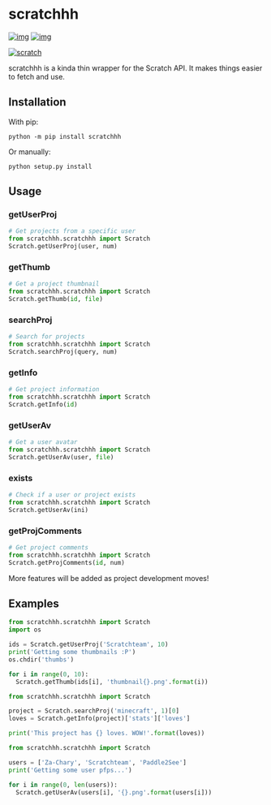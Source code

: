 # scratchhh
[![img](https://shields.io/badge/view-on%20github-black?logo=github)](https://github.com/themysticsavages/scratchhh)
[![img](https://shields.io/badge/view-on%20pypi-blue?logo=pypi)](https://pypi.org/project/scratchhh)

[![scratch](https://scratch.mit.edu/images/logo_sm.png)](https://scratch.mit.edu)

scratchhh is a kinda thin wrapper for the Scratch API. It makes things easier to fetch and use.

## Installation
With pip:
```
python -m pip install scratchhh
```
Or manually:
```
python setup.py install
```

## Usage
### getUserProj
```py
# Get projects from a specific user
from scratchhh.scratchhh import Scratch
Scratch.getUserProj(user, num)
```
### getThumb
```py
# Get a project thumbnail
from scratchhh.scratchhh import Scratch
Scratch.getThumb(id, file)
```
### searchProj
```py
# Search for projects
from scratchhh.scratchhh import Scratch
Scratch.searchProj(query, num)
```
### getInfo
```py
# Get project information
from scratchhh.scratchhh import Scratch
Scratch.getInfo(id)
```
### getUserAv
```py
# Get a user avatar
from scratchhh.scratchhh import Scratch
Scratch.getUserAv(user, file)
```
### exists
```py
# Check if a user or project exists
from scratchhh.scratchhh import Scratch
Scratch.getUserAv(ini)
```
### getProjComments
```py
# Get project comments
from scratchhh.scratchhh import Scratch
Scratch.getProjComments(id, num)
```

More features will be added as project development moves!

## Examples
```py
from scratchhh.scratchhh import Scratch
import os

ids = Scratch.getUserProj('Scratchteam', 10)
print('Getting some thumbnails :P')
os.chdir('thumbs')

for i in range(0, 10):
  Scratch.getThumb(ids[i], 'thumbnail{}.png'.format(i))
```
```py
from scratchhh.scratchhh import Scratch

project = Scratch.searchProj('minecraft', 1)[0]
loves = Scratch.getInfo(project)['stats']['loves']

print('This project has {} loves. WOW!'.format(loves))
```
```py
from scratchhh.scratchhh import Scratch

users = ['Za-Chary', 'Scratchteam', 'Paddle2See']
print('Getting some user pfps...')

for i in range(0, len(users)):
  Scratch.getUserAv(users[i], '{}.png'.format(users[i]))
```